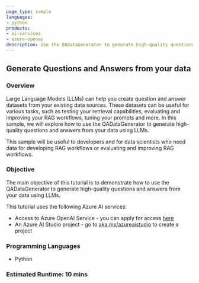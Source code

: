 ```YAML
---
page_type: sample
languages:
- python
products:
- ai-services
- azure-openai
description: Use the QADataGenerator to generate high-quality questions and answers from your data using LLMs.
---
```

## Generate Questions and Answers from your data

### Overview

Large Language Models (LLMs) can help you create question and answer datasets from your existing data sources. These datasets can be useful for various tasks, such as testing your retrieval capabilities, evaluating and improving your RAG workflows, tuning your prompts and more. In this sample, we will explore how to use the QADataGenerator to generate high-quality questions and answers from your data using LLMs.

This sample will be useful to developers and for data scientists who need data for developing RAG workflows or evaluating and improving RAG workflows.

### Objective

The main objective of this tutorial is to demonstrate how to use the QADataGenerator to generate high-quality questions and answers from your data using LLMs.

This tutorial uses the following Azure AI services:

- Access to Azure OpenAI Service - you can apply for access [here](https://go.microsoft.com/fwlink/?linkid=2222006)
- An Azure AI Studio project - go to [aka.ms/azureaistudio](https://aka.ms/azureaistudio) to create a project

### Programming Languages

- Python

### Estimated Runtime: 10 mins
